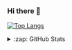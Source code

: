 ### Hi there 👋


[![Top Langs](https://github-readme-stats.vercel.app/api/top-langs/?username=IhorKytsak&layout=compact)](https://github.com/anuraghazra/github-readme-stats)

<details>
  <summary>:zap: GitHub Stats</summary>

 <img align="center" alt="codeSTACKr's GitHub Stats" src="https://github-readme-stats.vercel.app/api?username=IhorKytsak&hide=stars&show_icons=true&hide_border=false&bg_color=00000000" />

</details>
